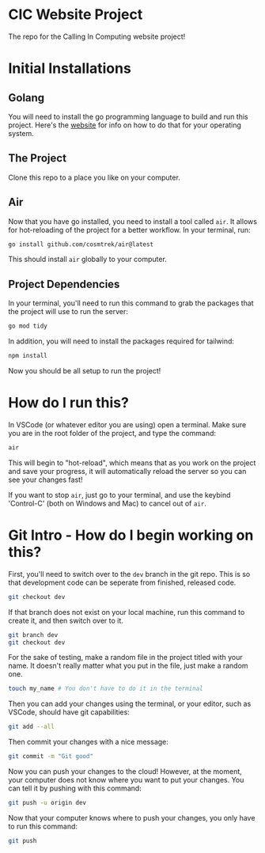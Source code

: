 # CIC Website Project

The repo for the Calling In Computing website project!

# Initial Installations

## Golang

You will need to install the go programming language to build and run this project.
Here's the [website](https://go.dev/) for info on how to do that for your operating system.

## The Project

Clone this repo to a place you like on your computer.

## Air

Now that you have go installed, you need to install a tool called `air`. It allows for
hot-reloading of the project for a better workflow. In your terminal, run:
```sh
go install github.com/cosmtrek/air@latest
```
This should install `air` globally to your computer.

## Project Dependencies

In your terminal, you'll need to run this command to grab the packages that the
project will use to run the server:
```sh
go mod tidy 
```

In addition, you will need to install the packages required for tailwind:
```sh
npm install
```

Now you should be all setup to run the project!

# How do I run this?

In VSCode (or whatever editor you are using) open a terminal. Make sure you
are in the root folder of the project, and type the command:
```sh
air
```

This will begin to "hot-reload", which means that as you work on the project and save
your progress, it will automatically reload the server so you can see your changes
fast!

If you want to stop `air`, just go to your terminal, and use the keybind 'Control-C'
(both on Windows and Mac) to cancel out of `air`.

# Git Intro - How do I begin working on this?

First, you'll need to switch over to the `dev` branch in the git repo. This is so that development
code can be seperate from finished, released code.
```sh
git checkout dev
```
If that branch does not exist on your local machine, run this command to create it, and then switch over
to it.
```sh
git branch dev
git checkout dev
```

For the sake of testing, make a random file in the project titled with your name. It doesn't really
matter what you put in the file, just make a random one.
```sh
touch my_name # You don't have to do it in the terminal
```
Then you can add your changes using the terminal, or your editor, such as VSCode, should have git
capabilities:
```sh
git add --all
```
Then commit your changes with a nice message:
```sh
git commit -m "Git good"
```
Now you can push your changes to the cloud! However, at the moment, your computer does not know
where you want to put your changes. You can tell it by pushing with this command:
```sh
git push -u origin dev
```
Now that your computer knows where to push your changes, you only have to run this command:
```sh
git push
```
